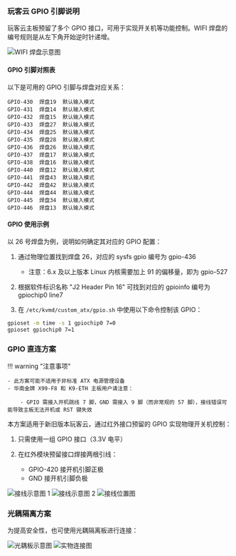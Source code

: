 ### 玩客云 GPIO 引脚说明

玩客云主板预留了多个 GPIO 接口，可用于实现开关机等功能控制。WIFI 焊盘的编号规则是从左下角开始逆时针递增。

![WIFI 焊盘示意图](../img/oneclou_gpio_list.png)

#### GPIO 引脚对照表

以下是可用的 GPIO 引脚与焊盘对应关系：

```
GPIO-430  焊盘19  默认输入模式
GPIO-431  焊盘14  默认输入模式
GPIO-432  焊盘15  默认输入模式
GPIO-433  焊盘27  默认输入模式
GPIO-434  焊盘25  默认输入模式
GPIO-435  焊盘28  默认输入模式
GPIO-436  焊盘26  默认输入模式
GPIO-437  焊盘17  默认输入模式
GPIO-438  焊盘16  默认输入模式
GPIO-440  焊盘12  默认输入模式
GPIO-441  焊盘43  默认输入模式
GPIO-442  焊盘42  默认输入模式
GPIO-444  焊盘44  默认输入模式
GPIO-445  焊盘34  默认输入模式
GPIO-446  焊盘13  默认输入模式
```

#### GPIO 使用示例

以 26 号焊盘为例，说明如何确定其对应的 GPIO 配置：

1. 通过物理位置找到焊盘 26，对应的 sysfs gpio 编号为 gpio-436

    - 注意：6.x 及以上版本 Linux 内核需要加上 91 的偏移量，即为 gpio-527

2. 根据软件标识名称 "J2 Header Pin 16" 可找到对应的 gpioinfo 编号为 gpiochip0 line7

3. 在 `/etc/kvmd/custom_atx/gpio.sh` 中使用以下命令控制该 GPIO：

```bash
gpioset -m time -s 1 gpiochip0 7=0
gpioset gpiochip0 7=1
```

### GPIO 直连方案

!!! warning "注意事项"

    - 此方案可能不适用于非标准 ATX 电源管理设备
    - 华南金牌 X99-F8 和 K9-ETH 主板用户请注意：

        - GPIO 需接入开机跳线 7 脚，GND 需接入 9 脚（而非常规的 57 脚），接线错误可能导致主板无法开机或 RST 键失效

本方案适用于新旧版本玩客云，通过红外接口预留的 GPIO 实现物理开关机控制：

1. 只需使用一组 GPIO 接口（3.3V 电平）
2. 在红外模块预留接口焊接两根引线：

    - GPIO-420 接开机引脚正极
    - GND 接开机引脚负极

![接线示意图 1](../img/1717947165712-59.jpeg)
![接线示意图 2](../img/1717947165712-60.jpeg)
![接线位置图](../img/1717947165712-62.png)

### 光耦隔离方案

为提高安全性，也可使用光耦隔离板进行连接：

![光耦板示意图](../img/1717947165712-63.png)
![实物连接图](../img/1717947165713-64.jpeg)


